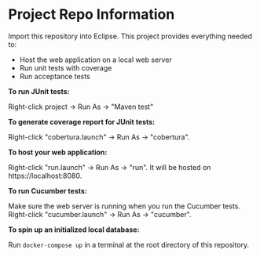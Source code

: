 # Project Repo Information

Import this repository into Eclipse. This project provides everything needed to:

* Host the web application on a local web server
* Run unit tests with coverage
* Run acceptance tests

**To run JUnit tests:**

Right-click project -> Run As -> "Maven test"

**To generate coverage report for JUnit tests:**

Right-click "cobertura.launch" -> Run As -> "cobertura".

**To host your web application:**

Right-click "run.launch" -> Run As -> "run". It will be hosted on https://localhost:8080.

**To run Cucumber tests:**

Make sure the web server is running when you run the Cucumber tests. Right-click "cucumber.launch" -> Run As -> "cucumber".

**To spin up an initialized local database:**

Run `docker-compose up` in a terminal at the root directory of this repository.